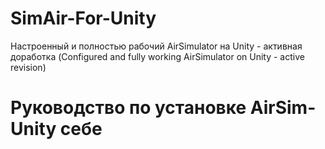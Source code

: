 # SimAir-For-Unity
Настроенный и полностью рабочий AirSimulator на Unity - активная доработка (Configured and fully working AirSimulator on Unity - active revision)
# Руководство по установке AirSim-Unity себе
